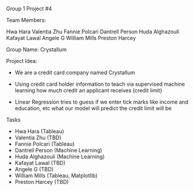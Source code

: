 Group 1 Project #4

Team Members:

Hwa Hara
Valentia Zhu
Fannie Polcari
Dantrell Person
Huda Alghazouli
Kafayat Lawal
Angele G
William Mills
Preston Harcey

Group Name:
Crystallum


Project Idea:

- We are a credit card company named Crystallum

- Using credit card holder information to teach via supervised machine learning how much credit an applicant receives (credit limit)

- Linear Regression tries to guess if we enter tick marks like income and education, etc what our model will predict the credit limit will be

Tasks

- Hwa Hara (Tableau)
- Valentia Zhu (TBD)
- Fannie Polcari (Tableau)
- Dantrell Person (Machine Learning)
- Huda Alghazouli (Machine Learning)
- Kafayat Lawal (TBD)
- Angele G (TBD)
- William Mills (Tableau, Matplotlib)
- Preston Harcey (TBD)
